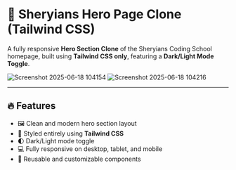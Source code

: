 # 🚀 Sheryians Hero Page Clone (Tailwind CSS)

A fully responsive **Hero Section Clone** of the Sheryians Coding School homepage, built using **Tailwind CSS only**, featuring a **Dark/Light Mode Toggle**.

![Screenshot 2025-06-18 104154](https://github.com/user-attachments/assets/6ed4c3c8-60a3-4173-ac17-b91e77b991d7)
![Screenshot 2025-06-18 104216](https://github.com/user-attachments/assets/85279e4e-2d37-44f8-a140-64adac42630c)


---

## 🔥 Features

- 🖼️ Clean and modern hero section layout
- 🎨 Styled entirely using **Tailwind CSS**
- 🌓 Dark/Light mode toggle
- 💻 Fully responsive on desktop, tablet, and mobile
- 🔁 Reusable and customizable components



